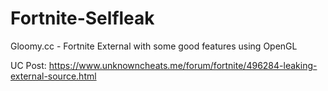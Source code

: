 # Fortnite-Selfleak

Gloomy.cc - 
Fortnite External with some good features using OpenGL

UC Post: https://www.unknowncheats.me/forum/fortnite/496284-leaking-external-source.html
